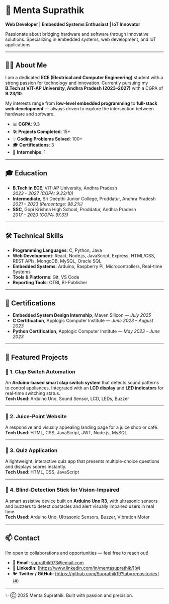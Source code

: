 # 🌟 Menta Suprathik

**Web Developer | Embedded Systems Enthusiast | IoT Innovator**

Passionate about bridging hardware and software through innovative solutions. Specializing in embedded systems, web development, and IoT applications.

---

## 👨‍🎓 About Me

I am a dedicated **ECE (Electrical and Computer Engineering)** student with a strong passion for technology and innovation. Currently pursuing my **B.Tech at VIT-AP University, Andhra Pradesh (2023–2027)** with a CGPA of **9.23/10**.

My interests range from **low-level embedded programming** to **full-stack web development** — always driven to explore the intersection between hardware and software.

- 📊 **CGPA**: 9.3  
- 🛠 **Projects Completed**: 15+  
- 💡 **Coding Problems Solved**: 100+  
- 🎓 **Certifications**: 3  
- 💼 **Internships**: 1  

---

## 🎓 Education

- **B.Tech in ECE**, VIT-AP University, Andhra Pradesh  
  *2023 – 2027 (CGPA: 9.23/10)*  
- **Intermediate**, Sri Deepthi Junior College, Proddatur, Andhra Pradesh  
  *2021 – 2023 (Percentage: 98.2%)*  
- **SSC**, Gopi Krishna High School, Proddatur, Andhra Pradesh  
  *2017 – 2020 (CGPA: 97.33)*  

---

## 🛠 Technical Skills

- **Programming Languages**: C, Python, Java  
- **Web Development**: React, Node.js, JavaScript, Express, HTML/CSS, REST APIs, MongoDB, MySQL, Oracle SQL  
- **Embedded Systems**: Arduino, Raspberry Pi, Microcontrollers, Real-time Systems  
- **Tools & Platforms**: Git, VS Code  
- **Reporting Tools**: OTBI, BI-Publisher  

---

## 📜 Certifications

- **Embedded System Design Internship**, Maven Silicon — *July 2025*  
- **C Certification**, Applogic Computer Institute — *June 2023 – August 2023*  
- **Python Certification**, Applogic Computer Institute — *May 2023 – June 2023*  

---

## 🚀 Featured Projects

### 🔹 1. Clap Switch Automation  
An **Arduino-based smart clap switch system** that detects sound patterns to control appliances. Integrated with an **LCD display** and **LED indicators** for real-time switching status.  
**Tech Used**: Arduino Uno, Sound Sensor, LCD, LEDs, Buzzer  

---

### 🔹 2. Juice-Point Website  
A responsive and visually appealing landing page for a juice shop or café.  
**Tech Used**: HTML, CSS, JavaScript, JWT, Node.js, MySQL  

---

### 🔹 3. Quiz Application  
A lightweight, interactive quiz app that presents multiple-choice questions and displays scores instantly.  
**Tech Used**: HTML, CSS, JavaScript  

---

### 🔹 4. Blind-Detection Stick for Vision-Impaired  
A smart assistive device built on **Arduino Uno R3**, with ultrasonic sensors and buzzers to detect obstacles and alert visually impaired users in real time.  
**Tech Used**: Arduino Uno, Ultrasonic Sensors, Buzzer, Vibration Motor  

---

## 📫 Contact

I’m open to collaborations and opportunities — feel free to reach out!  

- 📧 **Email**: suprathik973@email.com  
- 🔗 **LinkedIn**: [https://www.linkedin.com/in/mentasuprathik/](#)  
- 🐦 **Twitter / GitHub**: [https://github.com/Suprathik19?tab=repositories](#)  

---

✨ Ⓒ 2025 Menta Suprathik. Built with passion and precision.  
